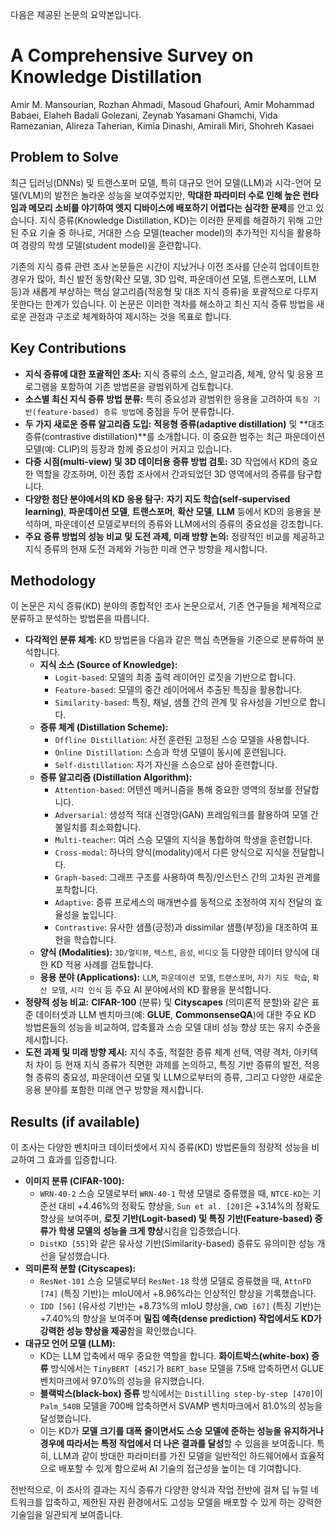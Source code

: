 다음은 제공된 논문의 요약본입니다.

# A Comprehensive Survey on Knowledge Distillation
Amir M. Mansourian, Rozhan Ahmadi, Masoud Ghafouri, Amir Mohammad Babaei, Elaheh Badali Golezani, Zeynab Yasamani Ghamchi, Vida Ramezanian, Alireza Taherian, Kimia Dinashi, Amirali Miri, Shohreh Kasaei

## Problem to Solve

최근 딥러닝(DNNs) 및 트랜스포머 모델, 특히 대규모 언어 모델(LLM)과 시각-언어 모델(VLM)의 발전은 놀라운 성능을 보여주었지만, **막대한 파라미터 수로 인해 높은 런타임과 메모리 소비를 야기하여 엣지 디바이스에 배포하기 어렵다는 심각한 문제**를 안고 있습니다. 지식 증류(Knowledge Distillation, KD)는 이러한 문제를 해결하기 위해 고안된 주요 기술 중 하나로, 거대한 스승 모델(teacher model)의 추가적인 지식을 활용하여 경량의 학생 모델(student model)을 훈련합니다.

기존의 지식 증류 관련 조사 논문들은 시간이 지났거나 이전 조사를 단순히 업데이트한 경우가 많아, 최신 발전 동향(확산 모델, 3D 입력, 파운데이션 모델, 트랜스포머, LLM 등)과 새롭게 부상하는 핵심 알고리즘(적응형 및 대조 지식 증류)을 포괄적으로 다루지 못한다는 한계가 있습니다. 이 논문은 이러한 격차를 해소하고 최신 지식 증류 방법을 새로운 관점과 구조로 체계화하여 제시하는 것을 목표로 합니다.

## Key Contributions

*   **지식 증류에 대한 포괄적인 조사:** 지식 증류의 소스, 알고리즘, 체계, 양식 및 응용 프로그램을 포함하여 기존 방법론을 광범위하게 검토합니다.
*   **소스별 최신 지식 증류 방법 분류:** 특히 중요성과 광범위한 응용을 고려하여 `특징 기반(feature-based) 증류 방법`에 중점을 두어 분류합니다.
*   **두 가지 새로운 증류 알고리즘 도입:** **적응형 증류(adaptive distillation)** 및 **대조 증류(contrastive distillation)**를 소개합니다. 이 중요한 범주는 최근 파운데이션 모델(예: CLIP)의 등장과 함께 중요성이 커지고 있습니다.
*   **다중 시점(multi-view) 및 3D 데이터용 증류 방법 검토:** 3D 작업에서 KD의 중요한 역할을 강조하며, 이전 종합 조사에서 간과되었던 3D 영역에서의 증류를 탐구합니다.
*   **다양한 첨단 분야에서의 KD 응용 탐구:** **자기 지도 학습(self-supervised learning)**, **파운데이션 모델**, **트랜스포머**, **확산 모델**, **LLM** 등에서 KD의 응용을 분석하며, 파운데이션 모델로부터의 증류와 LLM에서의 증류의 중요성을 강조합니다.
*   **주요 증류 방법의 성능 비교 및 도전 과제, 미래 방향 논의:** 정량적인 비교를 제공하고 지식 증류의 현재 도전 과제와 가능한 미래 연구 방향을 제시합니다.

## Methodology

이 논문은 지식 증류(KD) 분야의 종합적인 조사 논문으로서, 기존 연구들을 체계적으로 분류하고 분석하는 방법론을 따릅니다.

*   **다각적인 분류 체계:** KD 방법론을 다음과 같은 핵심 측면들을 기준으로 분류하여 분석합니다.
    *   **지식 소스 (Source of Knowledge):**
        *   `Logit-based`: 모델의 최종 출력 레이어인 로짓을 기반으로 합니다.
        *   `Feature-based`: 모델의 중간 레이어에서 추출된 특징을 활용합니다.
        *   `Similarity-based`: 특징, 채널, 샘플 간의 관계 및 유사성을 기반으로 합니다.
    *   **증류 체계 (Distillation Scheme):**
        *   `Offline Distillation`: 사전 훈련된 고정된 스승 모델을 사용합니다.
        *   `Online Distillation`: 스승과 학생 모델이 동시에 훈련됩니다.
        *   `Self-distillation`: 자기 자신을 스승으로 삼아 훈련합니다.
    *   **증류 알고리즘 (Distillation Algorithm):**
        *   `Attention-based`: 어텐션 메커니즘을 통해 중요한 영역의 정보를 전달합니다.
        *   `Adversarial`: 생성적 적대 신경망(GAN) 프레임워크를 활용하여 모델 간 불일치를 최소화합니다.
        *   `Multi-teacher`: 여러 스승 모델의 지식을 통합하여 학생을 훈련합니다.
        *   `Cross-modal`: 하나의 양식(modality)에서 다른 양식으로 지식을 전달합니다.
        *   `Graph-based`: 그래프 구조를 사용하여 특징/인스턴스 간의 고차원 관계를 포착합니다.
        *   `Adaptive`: 증류 프로세스의 매개변수를 동적으로 조정하여 지식 전달의 효율성을 높입니다.
        *   `Contrastive`: 유사한 샘플(긍정)과 dissimilar 샘플(부정)을 대조하여 표현을 학습합니다.
    *   **양식 (Modalities):** `3D/멀티뷰`, `텍스트`, `음성`, `비디오` 등 다양한 데이터 양식에 대한 KD 적용 사례를 검토합니다.
    *   **응용 분야 (Applications):** `LLM`, `파운데이션 모델`, `트랜스포머`, `자기 지도 학습`, `확산 모델`, `시각 인식` 등 주요 AI 분야에서의 KD 활용을 분석합니다.
*   **정량적 성능 비교:** **CIFAR-100** (분류) 및 **Cityscapes** (의미론적 분할)와 같은 표준 데이터셋과 LLM 벤치마크(예: **GLUE**, **CommonsenseQA**)에 대한 주요 KD 방법론들의 성능을 비교하여, 압축률과 스승 모델 대비 성능 향상 또는 유지 수준을 제시합니다.
*   **도전 과제 및 미래 방향 제시:** 지식 추출, 적절한 증류 체계 선택, 역량 격차, 아키텍처 차이 등 현재 지식 증류가 직면한 과제를 논의하고, 특징 기반 증류의 발전, 적응형 증류의 중요성, 파운데이션 모델 및 LLM으로부터의 증류, 그리고 다양한 새로운 응용 분야를 포함한 미래 연구 방향을 제시합니다.

## Results (if available)

이 조사는 다양한 벤치마크 데이터셋에서 지식 증류(KD) 방법론들의 정량적 성능을 비교하여 그 효과를 입증합니다.

*   **이미지 분류 (CIFAR-100):**
    *   `WRN-40-2` 스승 모델로부터 `WRN-40-1` 학생 모델로 증류했을 때, `NTCE-KD`는 기준선 대비 +4.46%의 정확도 향상을, `Sun et al. [20]`은 +3.14%의 정확도 향상을 보여주며, **로짓 기반(Logit-based) 및 특징 기반(Feature-based) 증류가 학생 모델의 성능을 크게 향상**시킴을 입증했습니다.
    *   `DistKD [55]`와 같은 유사성 기반(Similarity-based) 증류도 유의미한 성능 개선을 달성했습니다.
*   **의미론적 분할 (Cityscapes):**
    *   `ResNet-101` 스승 모델로부터 `ResNet-18` 학생 모델로 증류했을 때, `AttnFD [74]` (특징 기반)는 mIoU에서 +8.96%라는 인상적인 향상을 기록했습니다.
    *   `IDD [56]` (유사성 기반)는 +8.73%의 mIoU 향상을, `CWD [67]` (특징 기반)는 +7.40%의 향상을 보여주며 **밀집 예측(dense prediction) 작업에서도 KD가 강력한 성능 향상을 제공**함을 확인했습니다.
*   **대규모 언어 모델 (LLM):**
    *   KD는 LLM 압축에서 매우 중요한 역할을 합니다. **화이트박스(white-box) 증류** 방식에서는 `TinyBERT [452]`가 `BERT_base` 모델을 7.5배 압축하면서 GLUE 벤치마크에서 97.0%의 성능을 유지했습니다.
    *   **블랙박스(black-box) 증류** 방식에서는 `Distilling step-by-step [470]`이 `Palm_540B` 모델을 700배 압축하면서 SVAMP 벤치마크에서 81.0%의 성능을 달성했습니다.
    *   이는 KD가 **모델 크기를 대폭 줄이면서도 스승 모델에 준하는 성능을 유지하거나 경우에 따라서는 특정 작업에서 더 나은 결과를 달성**할 수 있음을 보여줍니다. 특히, LLM과 같이 방대한 파라미터를 가진 모델을 일반적인 하드웨어에서 효율적으로 배포할 수 있게 함으로써 AI 기술의 접근성을 높이는 데 기여합니다.

전반적으로, 이 조사의 결과는 지식 증류가 다양한 양식과 작업 전반에 걸쳐 딥 뉴럴 네트워크를 압축하고, 제한된 자원 환경에서도 고성능 모델을 배포할 수 있게 하는 강력한 기술임을 일관되게 보여줍니다.